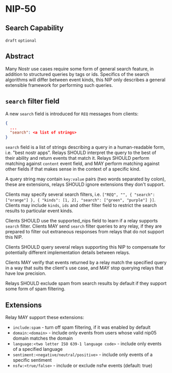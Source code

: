 NIP-50
======

Search Capability
-----------------

`draft` `optional`

## Abstract

Many Nostr use cases require some form of general search feature, in addition to structured queries by tags or ids. 
Specifics of the search algorithms will differ between event kinds, this NIP only describes a general 
extensible framework for performing such queries.

## `search` filter field 

A new `search` field is introduced for `REQ` messages from clients:
```json
{
  ...
  "search": <a list of strings>
}
```
`search` field is a list of strings describing a query in a human-readable form, i.e. "best nostr apps". 
Relays SHOULD interpret the query to the best of their ability and return events that match it. 
Relays SHOULD perform matching against `content` event field, and MAY perform
matching against other fields if that makes sense in the context of a specific kind. 

A query string may contain `key:value` pairs (two words separated by colon), these are extensions, relays SHOULD ignore 
extensions they don't support.

Clients may specify several search filters, i.e. `["REQ", "", { "search": ["orange"] }, { "kinds": [1, 2], "search": ["green", "purple"] }]`. Clients may 
include `kinds`, `ids` and other filter field to restrict the search results to particular event kinds.

Clients SHOULD use the supported_nips field to learn if a relay supports `search` filter. Clients MAY send `search` 
filter queries to any relay, if they are prepared to filter out extraneous responses from relays that do not support this NIP.

Clients SHOULD query several relays supporting this NIP to compensate for potentially different 
implementation details between relays.

Clients MAY verify that events returned by a relay match the specified query in a way that suits the
client's use case, and MAY stop querying relays that have low precision.

Relays SHOULD exclude spam from search results by default if they support some form of spam filtering.

## Extensions

Relay MAY support these extensions:
- `include:spam` - turn off spam filtering, if it was enabled by default
- `domain:<domain>` - include only events from users whose valid nip05 domain matches the domain
- `language:<two letter ISO 639-1 language code>` - include only events of a specified language
- `sentiment:<negative/neutral/positive>` - include only events of a specific sentiment
- `nsfw:<true/false>` - include or exclude nsfw events (default: true)
